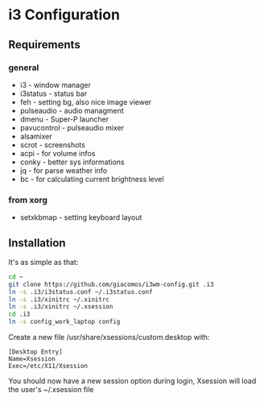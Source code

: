 # i3 Configuration

## Requirements
### general
* i3 - window manager
* i3status - status bar
* feh - setting bg, also nice image viewer
* pulseaudio - audio managment
* dmenu - Super-P launcher
* pavucontrol - pulseaudio mixer
* alsamixer
* scrot - screenshots
* acpi - for volume infos
* conky - better sys informations
* jq - for parse weather info
* bc - for calculating current brightness level
### from xorg
* setxkbmap - setting keyboard layout


## Installation
It's as simple as that:

```bash
cd ~
git clone https://github.com/giacomos/i3wm-config.git .i3
ln -s .i3/i3status.conf ~/.i3status.conf
ln -s .i3/xinitrc ~/.xinitrc
ln -s .i3/xinitrc ~/.xsession
cd .i3
ln -s config_work_laptop config
```

Create a new file /usr/share/xsessions/custom.desktop with:
```
[Desktop Entry]
Name=Xsession
Exec=/etc/X11/Xsession
```
You should now have a new session option during login, Xsession will load the user's ~/.xsession file 
